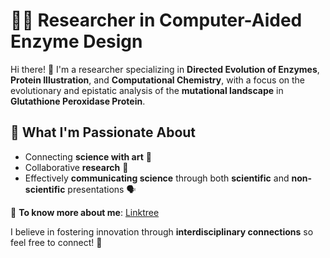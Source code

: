 # 👩‍🔬 Researcher in Computer-Aided Enzyme Design

Hi there! 👋 I'm a researcher specializing in **Directed Evolution of Enzymes**, **Protein Illustration**, and **Computational Chemistry**, with a focus on the evolutionary and epistatic analysis of the **mutational landscape** in **Glutathione Peroxidase Protein**.

## 🌟 What I'm Passionate About
- Connecting **science with art** 🎨  
- Collaborative **research** 🔬  
- Effectively **communicating science** through both **scientific** and **non-scientific** presentations 🗣️

🔗 **To know more about me**: [Linktree](https://linktr.ee/nd_7)

I believe in fostering innovation through **interdisciplinary connections** so feel free to connect! 💬
